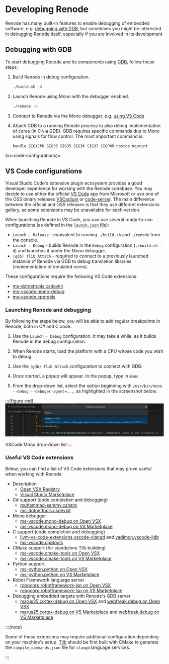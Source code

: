 # Developing Renode

Renode has many built-in features to enable debugging of embedded software, e.g. [debugging with GDB](../debugging/gdb.md), but sometimes you might be interested in debugging Renode itself, especially if you are involved in its development

## Debugging with GDB

To start debugging Renode and its components using [GDB](https://www.sourceware.org/gdb/), follow these steps:

1. Build Renode in debug configuration.

    ```bash
    ./build.sh -d
    ```

1. Launch Renode using Mono with the debugger enabled.

    ```bash
    ./renode -d
    ```

1. Connect to Renode via the Mono debugger, e.g. [using VS Code](#vs-code-configurations)

1. Attach GDB to a running Renode process to also debug implementation of cores (in C via GDB).
    GDB requires specific commands due to Mono using signals for flow control. 
    The most important command is:

    ```
    handle SIGXCPU SIG33 SIG35 SIG36 SIG37 SIGPWR nostop noprint
    ```
(vs-code-configurations)=

## VS Code configurations

Visual Studio Code's extensive plugin ecosystem provides a good developer experience for working with the Renode codebase.
You may decide to use either the official [VS Code](https://code.visualstudio.com/) app from Microsoft or use one of the OSS binary releases [VSCodium](https://github.com/VSCodium/vscodium) or [code-server](https://github.com/coder/code-server).
The main difference between the official and OSS releases is that they use different extensions gallery, so some extensions may be unavailable for each version.

When launching Renode in VS Code, you can use several ready-to-use configurations (as defined in the [`launch.json` file](https://github.com/renode/renode/blob/master/.vscode/launch.json)):

* `Launch - Release` - equivalent to running `./build.sh` and `./renode` from the console.
* `Launch - Debug` - builds Renode in the `Debug` configuration (`./build.sh -d`) and launches it under the Mono debugger.
* `(gdb) Tlib Attach` - required to connect to a previously launched instance of Renode via GDB to debug translation libraries (implementation of emulated cores).

These configurations require the following VS Code extensions:

* [ms-dotnettools.csdevkit](https://marketplace.visualstudio.com/items?itemName=ms-dotnettools.csdevkit)
* [ms-vscode.mono-debug](https://marketplace.visualstudio.com/items?itemName=ms-vscode.mono-debug)
* [ms-vscode.cpptools](https://marketplace.visualstudio.com/items?itemName=ms-vscode.cpptools)

### Launching Renode and debugging

By following the steps below, you will be able to add regular breakpoints in Renode, both in C# and C code.

1. Use the `Launch - Debug` configuration.
It may take a while, as it builds Renode in the debug configuration.

1. When Renode starts, load the platform with a CPU whose code you wish to debug.

1. Use the `(gdb) Tlib Attach` configuration to connect with GDB. 

1. Once started, a popup will appear. In the popup, type in `mono`.

1. From the drop-down list, select the option beginning with `/usr/bin/mono --debug --debuger-agent=...`, as highlighted in the screenshot below.

:::{figure-md}
![VSCode Mono drop-down list](img/mono.png)

VSCode Mono drop-down list
:::

### Useful VS Code extensions

Below, you can find a list of VS Code extensions that may prove useful when working with Renode:

* Description
    * [Open VSX Registry](https://open-vsx.org/)
    * [Visual Studio Marketplace](https://marketplace.visualstudio.com/)
* C# support (code completion and debugging)
    * [muhammad-sammy.csharp](https://open-vsx.org/extension/muhammad-sammy/csharp)
    * [ms-dotnettools.csdevkit](https://marketplace.visualstudio.com/items?itemName=ms-dotnettools.csdevkit)
* Mono debugger
    * [ms-vscode.mono-debug on Open VSX](https://open-vsx.org/extension/ms-vscode/mono-debug)
    * [ms-vscode.mono-debug on VS Marketplace](https://marketplace.visualstudio.com/items?itemName=ms-vscode.mono-debug)
* C support (code completion and debugging)
    * [llvm-vs-code-extensions.vscode-clangd](https://open-vsx.org/extension/llvm-vs-code-extensions/vscode-clangd) and [vadimcn.vscode-lldb](https://open-vsx.org/extension/vadimcn/vscode-lldb)
    * [ms-vscode.cpptools](https://marketplace.visualstudio.com/items?itemName=ms-vscode.cpptools)
* CMake support (for standalone Tlib building)
    * [ms-vscode.cmake-tools on Open VSX](https://open-vsx.org/extension/ms-vscode/cmake-tools)
    * [ms-vscode.cmake-tools on VS Marketplace](https://marketplace.visualstudio.com/items?itemName=ms-vscode.cmake-tools)
* Python support
    * [ms-python.python on Open VSX](https://open-vsx.org/extension/ms-python/python)
    * [ms-python.python on VS Marketplace](https://marketplace.visualstudio.com/items?itemName=ms-python.python)
* Robot Framework language server
    * [robocorp.robotframework-lsp on Open VSX](https://open-vsx.org/extension/robocorp/robotframework-lsp)
    * [robocorp.robotframework-lsp on VS Marketplace](https://marketplace.visualstudio.com/items?itemName=robocorp.robotframework-lsp)
* Debugging embedded targets with Renode's GDB server
    * [marus25.cortex-debug on Open VSX](https://open-vsx.org/extension/marus25/cortex-debug) and [webfreak.debug on Open VSX](https://open-vsx.org/extension/webfreak/debug)
    * [marus25.cortex-debug on VS Marketplace](https://marketplace.visualstudio.com/items?itemName=marus25.cortex-debug) and [webfreak.debug on VS Marketplace](https://marketplace.visualstudio.com/items?itemName=webfreak.debug)

:::{note}

Some of these extensions may require additional configuration depending on your machine's setup.
[Tlib](https://github.com/antmicro/tlib/blob/master/CMakeLists.txt) should be first built with CMake to generate the `compile_commands.json` file for `clangd` language services.

:::
